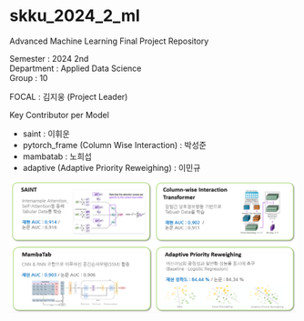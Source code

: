 # skku_2024_2_ml
Advanced Machine Learning Final Project Repository  

Semester : 2024 2nd  
Department : Applied Data Science  
Group : 10  

FOCAL : 김지웅 (Project Leader)

Key Contributor per Model
- saint : 이휘운  
- pytorch_frame (Column Wise Interaction) : 박성준  
- mambatab : 노희섭  
- adaptive (Adaptive Priority Reweighing) : 이민규  

![alt text](readme_image/image-1.png)  

